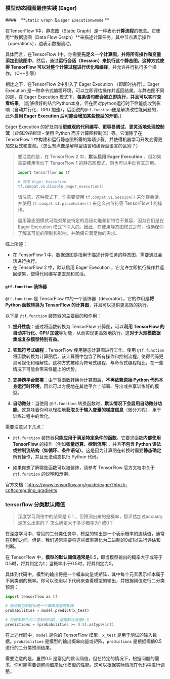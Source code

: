 ### 模型动态图图最佳实践 (Eager)

####　**`Static Graph` ＆`Eager Execution&mode` **

在TensorFlow 1中，静态图（Static Graph）是一种表示**计算流程**的概念。它使用**数据流图（Data Flow Graph）**来描述计算任务，其中节点表示操作（operations），边表示数据流动。

具体而言，在TensorFlow 1中，你需要**先定义一个计算图，并将所有操作和变量添加到该图中**。然后，通过**运行会话（Session）来执行这个静态图。**这种方式使得 TensorFlow 可以**对整个计算过程进行优化和编译**，并允许并行执行多个操作。（C++引擎）

相比之下，在TensorFlow 2中引入了 Eager Execution （即即时执行）。Eager Execution 是一种命令式编程环境，可以立即评估操作并返回结果。与静态图不同的是，在 Eager Execution 模式下，**每条语句都会被立即执行，并且可以实时查看结果**。（能够很好的结合Python本身，但在面对python运行时下性能能收到影响（自动并行化、GPU 加速），后面说的`@tf.function`便是解决改性能问题的，此外**启用 Eager Execution 后可能会增加某些模型的开销**。)

Eager Execution 的好处包括**更直观的代码编写、更容易调试、更灵活地处理控制流**（*自然的控制流* - 使用 Python 而非计算图控制流）等。它消除了在 TensorFlow 1 中构建和运行静态图所需的繁琐步骤，并使得机器学习开发变得更加交互式和直观。（怎么有点像是解释型语言和编译型语言的区别？）

> 要注意的是，在 TensorFlow 2 中，**默认启用 Eager Execution** 。但如果需要使用类似于 TensorFlow 1 的静态图模式，则也可以手动将其启用。
>
> ```python
> import tensorflow as tf
> 
> # 禁用 Eager Execution
> tf.compat.v1.disable_eager_execution()
> ```
>
> 请注意，这种模式下，你需要使用 `tf.compat.v1.Session()` 来创建会话，并使用 `tf.compat.v1.placeholder()` 来定义占位符等 TensorFlow 1 的操作。
>
> 启用静态图模式可能对某些特定的高级功能和新特性不兼容，因为它们是在 Eager Execution 模式下引入的。因此，在使用静态图模式之前，请确保你了解其可能的限制和影响，并确保它满足你的需求。

综上所述：

- 在 TensorFlow 1 中，数据流图是指用于描述计算任务的静态图，需要通过会话进行执行。
- 在 TensorFlow 2 中，默认启用 Eager Execution ，它允许立即执行操作并返回结果，使得代码编写更直观和灵活。

#### **`@tf.function` 装饰器**

`@tf.function` 是 TensorFlow 中的一个装饰器（decorator），它的作用是**将 Python 函数转换为 TensorFlow 的计算图**，并且可以提供更高效的执行。

以下是 `@tf.function` 装饰器的主要目的和作用：

1. **提升性能**：通过将函数转换为 TensorFlow 计算图，可以**利用 TensorFlow 的自动并行化、GPU 加速**等功能，从而实现更高效地执行。这**对于大规模数据集或复杂模型特别有益**。

2. **实现符号式编程**：TensorFlow 使用静态计算图进行工作。使用 `@tf.function` 将函数转换为计算图后，该计算图中包含了所有操作和控制流程，使得代码更具可视化和理解性。这种方式被称为符号式编程，与命令式编程相比，在一些情况下可能会带来性能上的优势。

3. **支持跨平台部署**：由于将函数转换为计算图后，**不再依赖原始 Python 代码本身运行时环境**，因此可以方便地在其他平台上部署、导出或共享训练好的模型。

4. **自动微分**：当使用 `@tf.function` 转换函数时，**默认情况下会启用自动微分功能**。这意味着你可以轻松地**获取关于输入变量的梯度信息**（微分方程），用于训练过程中的优化。

需要注意以下几点：

- `@tf.function` 装饰器**只能应用于满足特定条件的函数**。它要求函数**内部使用 TensorFlow** 的操作（例如**张量运算、控制流等**），并且**不包含 Python 语法或控制流结构（如循环、条件语句）**。这是因为计算图在转换时需要**静态确定**所有操作，并且无法动态执行 Python 代码。

- 如果你想了解哪些函数可以被装饰，请参考 TensorFlow 官方文档中关于 `@tf.function` 的说明和示例。

官方文档：https://www.tensorflow.org/guide/eager?hl=zh-cn#computing_gradients

### tensorflow 分类默认阈值

> 深度学习网络中的结果是 0 1 ，但预测出来的是概率，那评估加过accuary是怎么出来的？ 怎么确定大于多少概率为1 或0？

在深度学习中，常见的二分类任务中，模型的输出是一个表示概率的连续值，通常在0到1之间。但是，我们通常需要将这些概率转化为二进制的0或1以进行评估和判断。

在 TensorFlow 中，**模型的默认阈值通常是**0.5，即当模型输出的概率大于或等于0.5时，将其判定为1；当概率小于0.5时，将其判定为0。

具体到代码中，模型的输出将是一个概率向量或矩阵，其中每个元素表示样本属于不同类别的概率。你可以使用以下代码来查看模型的输出，并根据阈值进行二分类预测：

```python
import tensorflow as tf

# 假设模型的输出是一个概率向量或矩阵
probabilities = model.predict(x_test)

# 将概率转化为二进制的0或1，根据默认阈值0.5
predictions = (probabilities >= 0.5).astype(int)
```

在上述代码中，`model` 是你的 TensorFlow 模型，`x_test` 是用于测试的输入数据。`probabilities` 是模型的输出概率向量或矩阵，`predictions` 是根据阈值0.5进行的二分类预测结果。

需要注意的是，虽然0.5 是常见的默认阈值，但在特定的情况下，根据问题的需求，你可能需要调整阈值来优化模型的性能。这可以根据实际情况在代码中进行调整。

